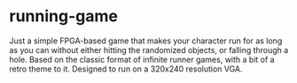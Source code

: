 # running-game

Just a simple FPGA-based game that makes your character run for as long as you can without either hitting the randomized objects, or falling through a hole. Based on the classic format of infinite runner games, with a bit of a retro theme to it. Designed to run on a 320x240 resolution VGA. 
